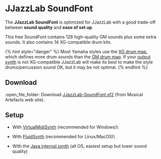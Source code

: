 # JJazzLab SoundFont

The **JJazzLab SoundFont** is optimized for JJazzLab with a good trade-off between **sound quality** and **ease of set up**.

This free SoundFont contains 128 high-quality GM sounds plus some extra sounds. It also contains 14 XG-compatible drum kits.

{% hint style="danger" %}
Most Yamaha styles use the [XG drum map](https://www.jjazzlab.com/images/doc/XG-DrumMap.png), which defines more drum sounds than the [GM drum map](https://en.wikipedia.org/wiki/File:GMStandardDrumMap.gif). If your [output synth](../output-synth.md) is not XG-compatible JJazzLab will make its best to make the style drums/percussion sound OK, but it may be not optimal.
{% endhint %}

## Download <a href="#high-quality-sounds" id="high-quality-sounds"></a>

:open\_file\_folder: Download [JJazzLab-SoundFont.sf2](https://musical-artifacts.com/artifacts/1036) (from Musical Artefacts web site).

## Setup

* With [VirtualMidiSynth](virtualmidisynth.md) (recommended for Windows)\

* With [FluidSynth](fluidsynth.md) (recommended for Linux/MacOS)\

* With the [Java internal synth](java-internal-synth.md) (all OS, easiest setup but lower sound quality)

